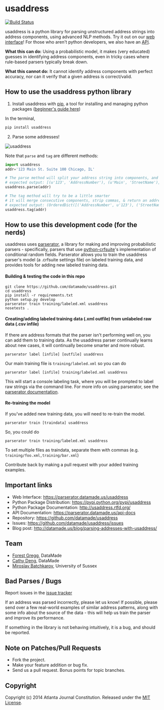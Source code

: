 usaddress
=================
[![Build Status](https://travis-ci.org/datamade/usaddress.svg?branch=master)](https://travis-ci.org/datamade/usaddress)

usaddress is a python library for parsing unstructured address strings into address components, using advanced NLP methods. Try it out on our [web interface](https://parserator.datamade.us/usaddress)! For those who aren't python developers, we also have an [API](https://parserator.datamade.us/api-docs).

**What this can do:** Using a probabilistic model, it makes (very educated) guesses in identifying address components, even in tricky cases where rule-based parsers typically break down.

**What this cannot do:** It cannot identify address components with perfect accuracy, nor can it verify that a given address is correct/valid.

## How to use the usaddress python library

1. Install usaddress with [pip](http://pip.readthedocs.org/en/latest/quickstart.html), a tool for installing and managing python packages ([beginner's guide here](http://www.dabapps.com/blog/introduction-to-pip-and-virtualenv-python/))

  In the terminal,
  
  ```bash
  pip install usaddress
  ```
2. Parse some addresses!

  ![usaddress](https://cloud.githubusercontent.com/assets/1406537/7869001/65c6ae62-0545-11e5-8b65-5d9e71dface5.gif)

  Note that `parse` and `tag` are different methods:
  ```python
  import usaddress
  addr='123 Main St. Suite 100 Chicago, IL'
  
  # The parse method will split your address string into components, and label each component.
  # expected output: [(u'123', 'AddressNumber'), (u'Main', 'StreetName'), (u'St.', 'StreetNamePostType'), (u'Suite', 'OccupancyType'), (u'100', 'OccupancyIdentifier'), (u'Chicago,', 'PlaceName'), (u'IL', 'StateName')]
  usaddress.parse(addr)
  
  # The tag method will try to be a little smarter
  # it will merge consecutive components, strip commas, & return an address type
  # expected output: (OrderedDict([('AddressNumber', u'123'), ('StreetName', u'Main'), ('StreetNamePostType', u'St.'), ('OccupancyType', u'Suite'), ('OccupancyIdentifier', u'100'), ('PlaceName', u'Chicago'), ('StateName', u'IL')]), 'Street Address')
  usaddress.tag(addr)
  ```

## How to use this development code (for the nerds)
usaddress uses [parserator](https://github.com/datamade/parserator), a library for making and improving probabilistic parsers - specifically, parsers that use [python-crfsuite](https://github.com/tpeng/python-crfsuite)'s implementation of conditional random fields. Parserator allows you to train the usaddress parser's model (a .crfsuite settings file) on labeled training data, and provides tools for adding new labeled training data.
#### Building & testing the code in this repo
  
  ```
  git clone https://github.com/datamade/usaddress.git  
  cd usaddress  
  pip install -r requirements.txt  
  python setup.py develop  
  parserator train training/labeled.xml usaddress  
  nosetests .  
  ```  
#### Creating/adding labeled training data (.xml outfile) from unlabeled raw data (.csv infile)  
  If there are address formats that the parser isn't performing well on, you can add them to training data. As the usaddress parser continually learns about new cases, it will continually become smarter and more robust.  
  
 ```
parserator label [infile] [outfile] usaddress  
```  
  Our main training file is `training/labeled.xml` so you can do

```
parserator label [infile] training/labeled.xml usaddress  
```  


  This will start a console labeling task, where you will be prompted to label raw strings via the command line. For more info on using parserator, see the [parserator documentation](https://github.com/datamade/parserator/blob/master/README.md).  
#### Re-training the model  
  If you've added new training data, you will need to re-train the model. 
  
  ```
  parserator train [traindata] usaddress  
  ```  
  
  So, you could do 
  
  ```
  parserator train training/labeled.xml usaddress  
  ```  
  
  To set multiple files as traindata, separate them with commas (e.g. ```training/foo.xml,training/bar.xml```)

  Contribute back by making a pull request with your added training examples.

## Important links

* Web Interface: https://parserator.datamade.us/usaddress
* Python Package Distribution: https://pypi.python.org/pypi/usaddress
* Python Package Documentation: http://usaddress.rtfd.org/
* API Documentation: https://parserator.datamade.us/api-docs
* Repository: https://github.com/datamade/usaddress
* Issues: https://github.com/datamade/usaddress/issues
* Blog post: http://datamade.us/blog/parsing-addresses-with-usaddress/

## Team

* [Forest Gregg](https://github.com/fgregg), DataMade
* [Cathy Deng](https://github.com/cathydeng), DataMade
* [Miroslav Batchkarov](http://mbatchkarov.github.io), University of Sussex

## Bad Parses / Bugs

Report issues in the [issue tracker](https://github.com/datamade/usaddress/issues)

If an address was parsed incorrectly, please let us know! If possible, please send over a few real-world examples of similar address patterns, along with some info about the source of the data - this will help us train the parser and improve its performance.

If something in the library is not behaving intuitively, it is a bug, and should be reported.

## Note on Patches/Pull Requests
 
* Fork the project.
* Make your feature addition or bug fix.
* Send us a pull request. Bonus points for topic branches.

## Copyright

Copyright (c) 2014 Atlanta Journal Constitution. Released under the [MIT License](https://github.com/datamade/usaddress/blob/master/LICENSE).
